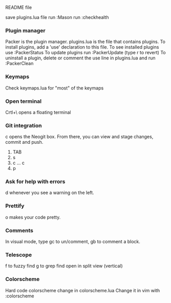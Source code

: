 README file

save plugins.lua file
run :Mason
run :checkhealth

### Plugin manager
Packer is the plugin manager.
plugins.lua is the file that contains plugins.
To install plugins, add a 'use' declaration to this file.
To see installed plugins use :PackerStatus
To update plugins run :PackerUpdate (type r to revert)
To uninstall a plugin, delete or comment the use line in plugins.lua and run :PackerClean

### Keymaps
Check keymaps.lua for "most" of the keymaps

### Open terminal
Crtl+\ opens a floating terminal

### Git integration
<leader>c opens the Neogit box.
From there, you can view and stage changes, commit and push.
1. TAB 
2. s 
3. c ... c 
4. p 

### Ask for help with errors
<leader>d whenever you see a warning on the left.

### Prettify
<leader>o makes your code pretty.

### Comments
In visual mode, type gc to un/comment, gb to comment a block.

### Telescope
<leader>f to fuzzy find
<leader>g to grep find
<C-v> open in split view (vertical)

### Colorscheme
Hard code colorscheme change in colorscheme.lua
Change it in vim with :colorscheme
